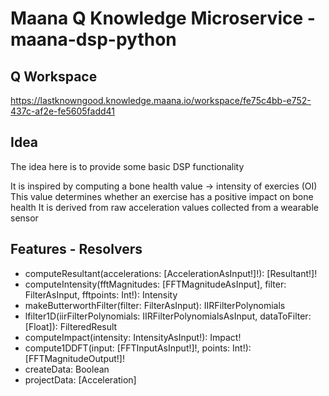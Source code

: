 # Maana Q Knowledge Microservice - maana-dsp-python

## Q Workspace

https://lastknowngood.knowledge.maana.io/workspace/fe75c4bb-e752-437c-af2e-fe5605fadd41

## Idea

The idea here is to provide some basic DSP functionality

It is inspired by computing a bone health value -> intensity of exercies (OI)
This value determines whether an exercise has a positive impact on bone health
It is derived from raw acceleration values collected from a wearable sensor

## Features - Resolvers

- computeResultant(accelerations: [AccelerationAsInput!]!): [Resultant!]!
- computeIntensity(fftMagnitudes: [FFTMagnitudeAsInput], filter: FilterAsInput, fftpoints: Int!): Intensity
- makeButterworthFilter(filter: FilterAsInput): IIRFilterPolynomials
- lfilter1D(iirFilterPolynomials: IIRFilterPolynomialsAsInput, dataToFilter: [Float]): FilteredResult
- computeImpact(intensity: IntensityAsInput!): Impact!
- compute1DDFT(input: [FFTInputAsInput!]!, points: Int!): [FFTMagnitudeOutput!]!
- createData: Boolean
- projectData: [Acceleration]



